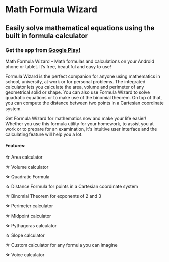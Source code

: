 # Math Formula Wizard

## Easily solve mathematical equations using the built in formula calculator

### Get the app from [Google Play!](https://play.google.com/store/apps/details?id=com.ndroidstudios.android.formulawizard) 

Math Formula Wizard – Math formulas and calculations on your Android phone or tablet. It’s free, beautiful and easy to use!

Formula Wizard is the perfect companion for anyone using mathematics in school, university, at work or for personal problems. The integrated calculator lets you calculate the area, volume and perimeter of any geometrical solid or shape. You can also use Formula Wizard to solve quadratic equations or to make use of the binomial theorem. On top of that, you can compute the distance between two points in a Cartesian coordinate system.

Get Formula Wizard for mathematics now and make your life easier! Whether you use this formula utility for your homework, to assist you at work or to prepare for an examination, it's intuitive user interface and the calculating feature will help you a lot.

#### Features:

☆ Area calculator 

☆ Volume calculator

☆ Quadratic Formula

☆ Distance Formula for points in a Cartesian coordinate system

☆ Binomial Theorem for exponents of 2 and 3

☆ Perimeter calculator

☆ Midpoint calculator 

☆ Pythagoras calculator 

☆ Slope calculator 

☆ Custom calculator for any formula you can imagine

☆ Voice calculator